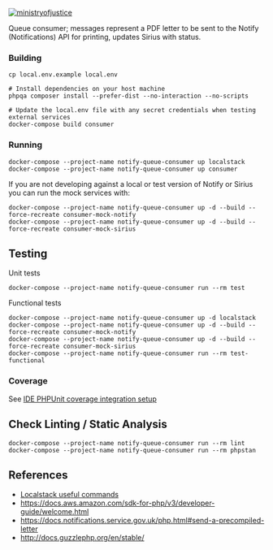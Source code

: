 [![ministryofjustice](https://circleci.com/gh/ministryofjustice/opg-notify-queue-consumer.svg?style=svg)](https://github.com/ministryofjustice/opg-notify-queue-consumer)

Queue consumer; messages represent a PDF letter to be sent to the Notify (Notifications) API for printing, 
updates Sirius with status.

### Building

    cp local.env.example local.env
    
    # Install dependencies on your host machine
    phpqa composer install --prefer-dist --no-interaction --no-scripts
    
    # Update the local.env file with any secret credentials when testing external services
    docker-compose build consumer

### Running

    docker-compose --project-name notify-queue-consumer up localstack
    docker-compose --project-name notify-queue-consumer up consumer
    
If you are not developing against a local or test version of Notify or Sirius you can run the mock services with:

    docker-compose --project-name notify-queue-consumer up -d --build --force-recreate consumer-mock-notify
    docker-compose --project-name notify-queue-consumer up -d --build --force-recreate consumer-mock-sirius

## Testing

Unit tests

    docker-compose --project-name notify-queue-consumer run --rm test

Functional tests
    
    docker-compose --project-name notify-queue-consumer up -d localstack
    docker-compose --project-name notify-queue-consumer up -d --build --force-recreate consumer-mock-notify
    docker-compose --project-name notify-queue-consumer up -d --build --force-recreate consumer-mock-sirius
    docker-compose --project-name notify-queue-consumer run --rm test-functional
    
### Coverage

See [IDE PHPUnit coverage integration setup](docs/ide-coverage-setup.md)    
    
## Check Linting / Static Analysis

    docker-compose --project-name notify-queue-consumer run --rm lint    
    docker-compose --project-name notify-queue-consumer run --rm phpstan
   
## References

- [Localstack useful commands ](docs/localstack.md)
- https://docs.aws.amazon.com/sdk-for-php/v3/developer-guide/welcome.html
- https://docs.notifications.service.gov.uk/php.html#send-a-precompiled-letter
- http://docs.guzzlephp.org/en/stable/
